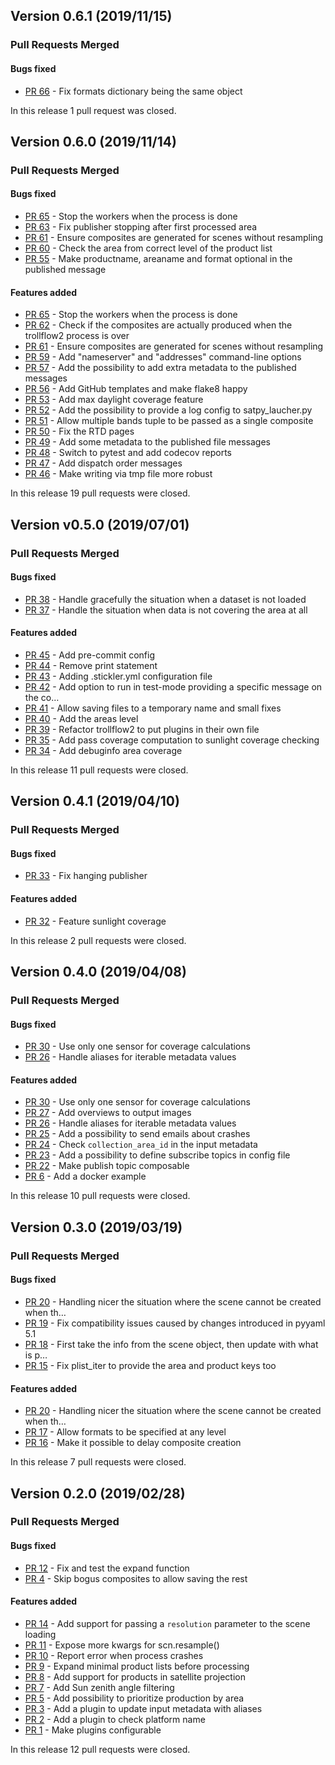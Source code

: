 ## Version 0.6.1 (2019/11/15)


### Pull Requests Merged

#### Bugs fixed

* [PR 66](https://github.com/pytroll/trollflow2/pull/66) - Fix formats dictionary being the same object

In this release 1 pull request was closed.


## Version 0.6.0 (2019/11/14)


### Pull Requests Merged

#### Bugs fixed

* [PR 65](https://github.com/pytroll/trollflow2/pull/65) - Stop the workers when the process is done
* [PR 63](https://github.com/pytroll/trollflow2/pull/63) - Fix publisher stopping after first processed area
* [PR 61](https://github.com/pytroll/trollflow2/pull/61) - Ensure composites are generated for scenes without resampling
* [PR 60](https://github.com/pytroll/trollflow2/pull/60) - Check the area from correct level of the product list
* [PR 55](https://github.com/pytroll/trollflow2/pull/55) - Make productname, areaname and format optional in the published message

#### Features added

* [PR 65](https://github.com/pytroll/trollflow2/pull/65) - Stop the workers when the process is done
* [PR 62](https://github.com/pytroll/trollflow2/pull/62) - Check if the composites are actually produced when the trollflow2 process is over
* [PR 61](https://github.com/pytroll/trollflow2/pull/61) - Ensure composites are generated for scenes without resampling
* [PR 59](https://github.com/pytroll/trollflow2/pull/59) - Add "nameserver" and "addresses" command-line options
* [PR 57](https://github.com/pytroll/trollflow2/pull/57) - Add the possibility to add extra metadata to the published messages
* [PR 56](https://github.com/pytroll/trollflow2/pull/56) - Add GitHub templates and make flake8 happy
* [PR 53](https://github.com/pytroll/trollflow2/pull/53) - Add max daylight coverage feature
* [PR 52](https://github.com/pytroll/trollflow2/pull/52) - Add the possibility to provide a log config to satpy_laucher.py
* [PR 51](https://github.com/pytroll/trollflow2/pull/51) - Allow multiple bands tuple to be passed as a single composite
* [PR 50](https://github.com/pytroll/trollflow2/pull/50) - Fix the RTD pages
* [PR 49](https://github.com/pytroll/trollflow2/pull/49) - Add some metadata to the published file messages
* [PR 48](https://github.com/pytroll/trollflow2/pull/48) - Switch to pytest and add codecov reports
* [PR 47](https://github.com/pytroll/trollflow2/pull/47) - Add dispatch order messages
* [PR 46](https://github.com/pytroll/trollflow2/pull/46) - Make writing via tmp file more robust

In this release 19 pull requests were closed.

## Version v0.5.0 (2019/07/01)


### Pull Requests Merged

#### Bugs fixed

* [PR 38](https://github.com/pytroll/trollflow2/pull/38) - Handle gracefully the situation when a dataset is not loaded
* [PR 37](https://github.com/pytroll/trollflow2/pull/37) - Handle the situation when data is not covering the area at all

#### Features added

* [PR 45](https://github.com/pytroll/trollflow2/pull/45) - Add pre-commit config
* [PR 44](https://github.com/pytroll/trollflow2/pull/44) - Remove print statement
* [PR 43](https://github.com/pytroll/trollflow2/pull/43) - Adding .stickler.yml configuration file
* [PR 42](https://github.com/pytroll/trollflow2/pull/42) - Add option to run in test-mode providing a specific message on the co…
* [PR 41](https://github.com/pytroll/trollflow2/pull/41) - Allow saving files to a temporary name and small fixes
* [PR 40](https://github.com/pytroll/trollflow2/pull/40) - Add the areas level
* [PR 39](https://github.com/pytroll/trollflow2/pull/39) - Refactor trollflow2 to put plugins in their own file
* [PR 35](https://github.com/pytroll/trollflow2/pull/35) - Add pass coverage computation to sunlight coverage checking
* [PR 34](https://github.com/pytroll/trollflow2/pull/34) - Add debuginfo area coverage

In this release 11 pull requests were closed.

## Version 0.4.1 (2019/04/10)


### Pull Requests Merged

#### Bugs fixed

* [PR 33](https://github.com/pytroll/trollflow2/pull/33) - Fix hanging publisher

#### Features added

* [PR 32](https://github.com/pytroll/trollflow2/pull/32) - Feature sunlight coverage

In this release 2 pull requests were closed.

## Version 0.4.0 (2019/04/08)


### Pull Requests Merged

#### Bugs fixed

* [PR 30](https://github.com/pytroll/trollflow2/pull/30) - Use only one sensor for coverage calculations
* [PR 26](https://github.com/pytroll/trollflow2/pull/26) - Handle aliases for iterable metadata values

#### Features added

* [PR 30](https://github.com/pytroll/trollflow2/pull/30) - Use only one sensor for coverage calculations
* [PR 27](https://github.com/pytroll/trollflow2/pull/27) - Add overviews to output images
* [PR 26](https://github.com/pytroll/trollflow2/pull/26) - Handle aliases for iterable metadata values
* [PR 25](https://github.com/pytroll/trollflow2/pull/25) - Add a possibility to send emails about crashes
* [PR 24](https://github.com/pytroll/trollflow2/pull/24) - Check `collection_area_id` in the input metadata
* [PR 23](https://github.com/pytroll/trollflow2/pull/23) - Add a possibility to define subscribe topics in config file
* [PR 22](https://github.com/pytroll/trollflow2/pull/22) - Make publish topic composable
* [PR 6](https://github.com/pytroll/trollflow2/pull/6) - Add a docker example

In this release 10 pull requests were closed.

## Version 0.3.0 (2019/03/19)


### Pull Requests Merged

#### Bugs fixed

* [PR 20](https://github.com/pytroll/trollflow2/pull/20) - Handling nicer the situation where the scene cannot be created when th…
* [PR 19](https://github.com/pytroll/trollflow2/pull/19) - Fix compatibility issues caused by changes introduced in pyyaml 5.1
* [PR 18](https://github.com/pytroll/trollflow2/pull/18) - First take the info from the scene object, then update with what is p…
* [PR 15](https://github.com/pytroll/trollflow2/pull/15) - Fix plist_iter to provide the area and product keys too

#### Features added

* [PR 20](https://github.com/pytroll/trollflow2/pull/20) - Handling nicer the situation where the scene cannot be created when th…
* [PR 17](https://github.com/pytroll/trollflow2/pull/17) - Allow formats to be specified at any level
* [PR 16](https://github.com/pytroll/trollflow2/pull/16) - Make it possible to delay composite creation

In this release 7 pull requests were closed.

## Version 0.2.0 (2019/02/28)


### Pull Requests Merged

#### Bugs fixed

* [PR 12](https://github.com/pytroll/trollflow2/pull/12) - Fix and test the expand function
* [PR 4](https://github.com/pytroll/trollflow2/pull/4) - Skip bogus composites to allow saving the rest

#### Features added

* [PR 14](https://github.com/pytroll/trollflow2/pull/14) - Add support for passing a `resolution` parameter to the scene loading
* [PR 11](https://github.com/pytroll/trollflow2/pull/11) - Expose more kwargs for scn.resample()
* [PR 10](https://github.com/pytroll/trollflow2/pull/10) - Report error when process crashes
* [PR 9](https://github.com/pytroll/trollflow2/pull/9) - Expand minimal product lists before processing
* [PR 8](https://github.com/pytroll/trollflow2/pull/8) - Add support for products in satellite projection
* [PR 7](https://github.com/pytroll/trollflow2/pull/7) - Add Sun zenith angle filtering
* [PR 5](https://github.com/pytroll/trollflow2/pull/5) - Add possibility to prioritize production by area
* [PR 3](https://github.com/pytroll/trollflow2/pull/3) - Add a plugin to update input metadata with aliases
* [PR 2](https://github.com/pytroll/trollflow2/pull/2) - Add a plugin to check platform name
* [PR 1](https://github.com/pytroll/trollflow2/pull/1) - Make plugins configurable

In this release 12 pull requests were closed.
